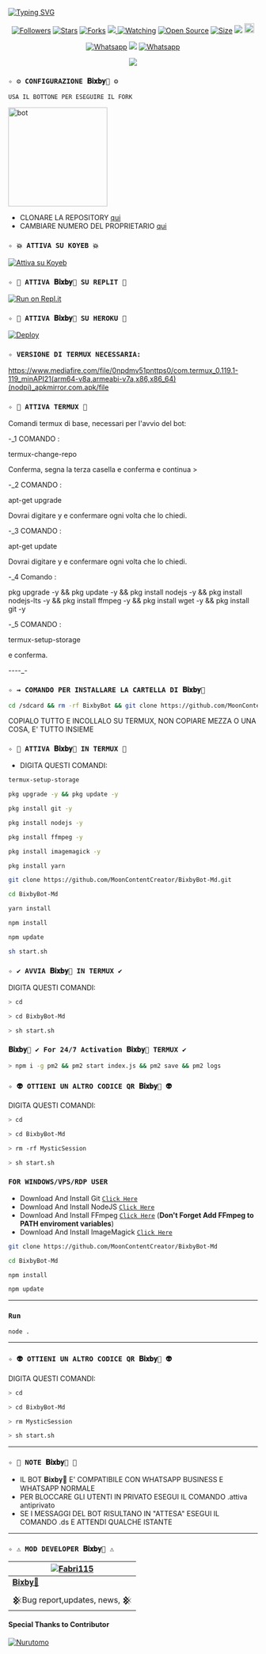 [![Typing SVG](https://readme-typing-svg.demolab.com?font=Fira+Code&size=33&pause=1000&width=435&lines=Bixby+Bot+Ediz+by+Dan;thanks+to+%40Fabri115)](https://git.io/typing-svg)


  <p align="center">
<a href="https://github.com/MoonContentCreator/followers"><img title="Followers" src="https://img.shields.io/github/followers/MoonContentCreator?color=red&style=flat-square"></a>
<a href="https://github.com/MoonContentCreator/MoonContentCreator/stargazers/"><img title="Stars" src="https://img.shields.io/github/stars/MoonContentCreator?color=blue&style=flat-square"></a>
<a href="https://github.com/MoonContentCreator/network/members"><img title="Forks" src="https://img.shields.io/github/forks/MoonContentCreator/BixbyBot-Md?color=red&style=flat-square"></a>
<a href="https://komarev.com/ghpvc/?username=Fabri115&color=blue&style=flat-square&label=Profile+Visual"><img src="https://komarev.com/ghpvc/?username=MoonContentCreator&color=blue&style=flat-square&label=Profile+Visual" />
<a href="https://github.com/MoonContentCreator/MoonContentCreator/watchers"><img title="Watching" src="https://img.shields.io/github/watchers/MoonContentCreator/BixbyBot-Md?label=Watcher'srepo&color=blue&style=flat-square"></a>
<a href="https://github.com/MoonContentCreator/BixbyBot-Md"><img title="Open Source" src="https://badges.frapsoft.com/os/v2/open-source.svg?v=103"></a>
<a href="https://github.com/MoonContentCreator/AyGemuy/"><img title="Size" src="https://img.shields.io/github/repo-size/MoonContentCreator/BixbyBot-Md?style=flat-square&color=green"></a>
<a href="https://hits.seeyoufarm.com"><img src="https://hits.seeyoufarm.com/api/count/incr/badge.svg?url=https%3A%2F%2Fgithub.com%2FMoonContentCreator%2Fhit-counter&count_bg=%2379C83D&title_bg=%23555555&icon=&icon_color=%23E7E7E7&title=hits&edge_flat=false"/></a>
<a href="https://github.com/MoonContentCreator/BixbyBot-Md/graphs/commit-activity"><img height="20" src="https://img.shields.io/badge/Maintained%3F-yes-green.svg"></a
<img width="" src="https://img.shields.io/github/repo-size/MoonContentCreator/BixbyBot-Md?color=red&label=Repo%20Size&style=for-the-badge&logo=appveyor">
<p align="center">
<a href="https://wa.me/3903717177117" target="_blank"><img src="https://img.shields.io/badge/Whatsapp%808080.svg?&style=flat-square&logo=Whatsapp&logoColor=white" alt="Whatsapp"></a>
<a href="https://github.com/MoonContentCreator"><img src="https://img.shields.io/badge/-GitHub-black?style=flat-square&logo=github"></a>
<a href="https://chat.whatsapp.com/DrnPDROIs6W8ZGCLPvKL0t" target="_blank"><img src="https://img.shields.io/badge/Gruppo-%808080.svg?&style=flat-square&logo=whatsapp&logoColor=white" alt="Whatsapp"></a>

 <p align="center">
<img width="" src="https://telegra.ph/file/1ef4c280b2c4fddf029d2.jpg?color=red&label=Repo%20Size&style=for-the-badge&logo=appveyor">
</p>

### `✧ ⚙️ CONFIGURAZIONE 𝐁𝐢𝐱𝐛𝐲🔮 ⚙️`
`USA IL BOTTONE PER ESEGUIRE IL FORK`
  
  <a href="https://github.com/MoonContentCreator/BixbyBot-Md/fork"><img title="bot" src="https://github.com/Alien-alfa/Alien-alfa/blob/beta/img/pngegg.png?raw=true" width="200"></a>
<br>
- CLONARE LA REPOSITORY [qui](https://github.com/MoonContentCreator/BixbyBot-Md/fork)
- CAMBIARE NUMERO DEL PROPRIETARIO [qui](https://github.com/MoonContentCreator/BixbyBot-Md/blob/master/config.js)
 
 
  
### `✧ 💥 ATTIVA SU KOYEB 💥`

[![Attiva su Koyeb](https://www.koyeb.com/static/images/deploy/button.svg)](https://app.koyeb.com/deploy?type=git&repository=github.com/MoonContentCreator/BixbyBot-Md&branch=master&name=mysticbot)
  
### `✧ 🌌 ATTIVA 𝐁𝐢𝐱𝐛𝐲🔮 SU REPLIT 🌌`

[![Run on Repl.it](https://replit.com/badge/github/MoonContentCreator/BixbyBot-Md)](https://replit.com/new/github/Fabri115/BixbyBot-Md)
 
### `✧ 🌌 ATTIVA 𝐁𝐢𝐱𝐛𝐲🔮 SU HEROKU 🌌`
  
[![Deploy](https://www.herokucdn.com/deploy/button.svg)](https://heroku.com/deploy?template=https://github.com/MoonContentCreator/BixbyBot-Md)

### `✧ VERSIONE DI TERMUX NECESSARIA: ` 
https://www.mediafire.com/file/0npdmv51pnttps0/com.termux_0.119.1-119_minAPI21(arm64-v8a,armeabi-v7a,x86,x86_64)(nodpi)_apkmirror.com.apk/file

### `✧ 👾 ATTIVA TERMUX 👾` 

Comandi termux di base, necessari per l'avvio del bot:

-_1 COMANDO :

termux-change-repo

Conferma, segna la terza casella e conferma e continua >

-_2 COMANDO :

apt-get upgrade

Dovrai digitare y e confermare ogni volta che lo chiedi.

-_3 COMANDO :

apt-get update

Dovrai digitare y e confermare ogni volta che lo chiedi.

-_4 Comando :

pkg upgrade -y && pkg update -y && pkg install nodejs -y && pkg install nodejs-lts -y && pkg install ffmpeg -y && pkg install wget -y && pkg install git -y

-_5 COMANDO :

termux-setup-storage

e conferma.

----_-


### `✧ ⇝ COMANDO PER INSTALLARE LA CARTELLA DI 𝐁𝐢𝐱𝐛𝐲🔮`
```bash
cd /sdcard && rm -rf BixbyBot && git clone https://github.com/MoonContentCreator/BotWhaIta.git && cd BixbyBot-Md && sh start.sh 
```
COPIALO TUTTO E INCOLLALO SU TERMUX, NON COPIARE MEZZA O UNA COSA, E' TUTTO INSIEME

### `✧ 👾 ATTIVA 𝐁𝐢𝐱𝐛𝐲🔮 IN TERMUX 👾` 
- DIGITA QUESTI COMANDI:
```bash
termux-setup-storage
```

```bash
pkg upgrade -y && pkg update -y
```

```bash
pkg install git -y
```
  
```bash
pkg install nodejs -y  
```
  
```bash
pkg install ffmpeg -y
```  
  
```bash
pkg install imagemagick -y
``` 

```bash
pkg install yarn
```    

```bash
git clone https://github.com/MoonContentCreator/BixbyBot-Md.git
```
  
```bash
cd BixbyBot-Md
```  

```bash
yarn install
```

```bash
npm install
```

```bash
npm update
```

```bash
sh start.sh
```

### `✧ ✔️ AVVIA 𝐁𝐢𝐱𝐛𝐲🔮 IN TERMUX ✔️`

DIGITA QUESTI COMANDI:
```bash
> cd 
```
```bash
> cd BixbyBot-Md
```
```bash
> sh start.sh
```
  
### `𝐁𝐢𝐱𝐛𝐲🔮 ✔️ For 24/7 Activation 𝐁𝐢𝐱𝐛𝐲🔮 TERMUX ✔️`
  
 ```bash
> npm i -g pm2 && pm2 start index.js && pm2 save && pm2 logs
  ```

### `✧ 👽 OTTIENI UN ALTRO CODICE QR 𝐁𝐢𝐱𝐛𝐲🔮 👽`

DIGITA QUESTI COMANDI:
```bash
> cd 
```
```bash
> cd BixbyBot-Md
```
```bash
> rm -rf MysticSession
```
```bash
> sh start.sh
```

### `FOR WINDOWS/VPS/RDP USER`

* Download And Install Git [`Click Here`](https://git-scm.com/downloads)
* Download And Install NodeJS [`Click Here`](https://nodejs.org/en/download)
* Download And Install FFmpeg [`Click Here`](https://ffmpeg.org/download.html) (**Don't Forget Add FFmpeg to PATH enviroment variables**)
* Download And Install ImageMagick [`Click Here`](https://imagemagick.org/script/download.php)

```bash
git clone https://github.com/MoonContentCreator/BixbyBot-Md
```
```bash
cd BixbyBot-Md
```
```bash
npm install
```
```bash
npm update
```

---------

### `Run`

```bash
node .
```

---------
### `✧ 👽 OTTIENI UN ALTRO CODICE QR 𝐁𝐢𝐱𝐛𝐲🔮 👽`

DIGITA QUESTI COMANDI:
```bash
> cd 
```
```bash
> cd BixbyBot-Md
```
```bash
> rm MysticSession
```
```bash
> sh start.sh
```
---------
### `✧ 📝 NOTE 𝐁𝐢𝐱𝐛𝐲🔮 📝`
- IL BOT 𝐁𝐢𝐱𝐛𝐲🔮 E' COMPATIBILE CON WHATSAPP BUSINESS E WHATSAPP NORMALE
- PER BLOCCARE GLI UTENTI IN PRIVATO ESEGUI IL COMANDO .attiva antiprivato
- SE I MESSAGGI DEL BOT RISULTANO IN "ATTESA" ESEGUI IL COMANDO .ds E ATTENDI QUALCHE ISTANTE
---------

### `✧ ⚠️ MOD DEVELOPER 𝐁𝐢𝐱𝐛𝐲🔮 ⚠️ `
  <div align="center">
  
| [![Fabri115](https://github.com/MoonContentCreator.png?size=200)](https://github.com/MoonContentCreator) |
|----|
| [𝐁𝐢𝐱𝐛𝐲🔮](https://github.com/MoonContentCreator) | [𝐁𝐢𝐱𝐛𝐲collaborator🔮](https://github.com/Fabri115) |
|  𒆜Bug report,updates, news, 𒆜 |
  
  </div>

  #### Special Thanks to Contributor
[![Nurutomo](https://github.com/Fabri115.png?size=100)](https://github.com/Fabri115)

